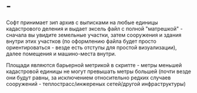 # -
Софт принимает зип архив с выписками на любые единицы кадастрового деления и выдает эксель файл с полной "матрешкой" - сначала вы увидите земельные участки, затем сооружения и здания внутри этих участков (по оформлению файла будет просто ориентироваться - везде есть отступы для простой визуализации), далее помещения и машино-места внутри. 

Площади являются барьерной метрикой в скрипте - метры меньшей кадастровой единицы не могут превышать метры большей (почти везде они будут равны, за исключением относительно редких случаев сооружений - теплострасс/инжереных сетей/другой инфраструктуры)
